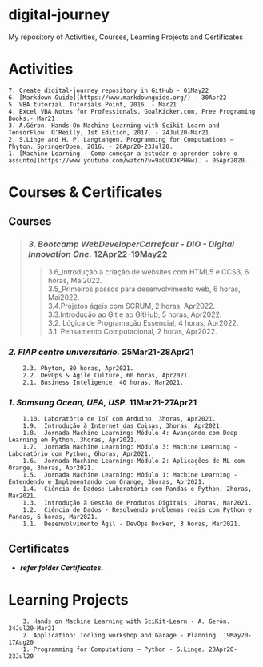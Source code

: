 # digital-journey
My repository of Activities, Courses, Learning Projects  and Certificates
# Activities	
	7. Create digital-journey repository in GitHub - 01May22	
	6. [Markdown Guide](https://www.markdownguide.org/) - 30Apr22
	5. VBA tutorial. Tutorials Point, 2016. - Mar21
	4. Excel VBA Notes for Professionals. GoalKicker.com, Free Programing Books.- Mar21
	3. A.Géron. Hands-On Machine Learning with Scikit-Learn and TensorFlow. O’Reilly, 1st Edition, 2017. - 24Jul20-Mar21
	2. S.Linge and H. P. Langtangen. Programming for Computations – Phyton. SpringerOpen, 2016. - 28Apr20-23Jul20.
	1. [Machine Learning - Como começar a estudar e aprender sobre o assunto](https://www.youtube.com/watch?v=9aCUXJXPHGw). - 05Apr2020. 
	
# Courses & Certificates
		
## Courses

> ### ***3. Bootcamp WebDeveloperCarrefour - DIO - Digital Innovation One.*** 12Apr22-19May22  	
>
>> 3.6_Introdução a criação de websites com HTML5 e CCS3, 6 horas, Mai2022.  
>> 3.5_Primeiros passos para desenvolvimento web, 6 horas, Mai2022.  
>> 3.4.Projetos ágeis com SCRUM, 2 horas, Apr2022.  
		3.3.Introdução ao Git e ao GitHub, 5 horas, Apr2022.  
		3.2. Lógica de Programação Essencial, 4 horas, Apr2022.  
		3.1. Pensamento Computacional, 2 horas, Apr2022.  

### ***2. FIAP centro universitário.*** 25Mar21-28Apr21	
		2.3. Phyton, 80 horas, Apr2021.  
		2.2. DevOps & Agile Culture, 60 horas, Apr2021.  
		2.1. Business Inteligence, 40 horas, Mar2021.  

### ***1. Samsung Ocean, UEA, USP.*** 11Mar21-27Apr21	
		1.10. Laboratório de IoT com Arduino, 3horas, Apr2021.  
		1.9.  Introdução à Internet das Coisas, 3horas, Apr2021.  
		1.8.  Jornada Machine Learning: Módulo 4: Avançando com Deep Learning em Python, 3horas, Apr2021.  
		1.7.  Jornada Machine Learning: Módulo 3: Machine Learning - Laboratório com Python, 6horas, Apr2021.  
		1.6.  Jornada Machine Learning: Módulo 2: Aplicações de ML com Orange, 3horas, Apr2021.  
		1.5.  Jornada Machine Learning: Módulo 1: Machine Learning - Entendendo e Implementando com Orange, 3horas, Apr2021.  
		1.4.  Ciência de Dados: Laboratório com Pandas e Python, 2horas, Mar2021.  
		1.3.  Introdução à Gestão de Produtos Digitais, 2horas, Mar2021.  
		1.2.  Ciência de Dados - Resolvendo problemas reais com Python e Pandas, 6 horas, Mar2021.  
		1.1.  Desenvolvimento Ágil - DevOps Docker, 3 horas, Mar2021.  
	
## Certificates

- ***refer folder Certificates.***
		
# Learning Projects

		3. Hands on Machine Learning with SciKit-Learn - A. Gerón. 24Jul20-Mar21
		2. Application: Tooling workshop and Garage - Planning. 19May20-17Aug20
		1. Programming for Computations – Python - S.Linge. 28Apr20-23Jul20

